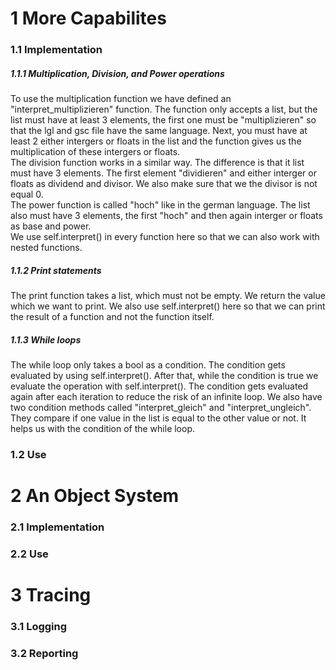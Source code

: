 <h1>1 More Capabilites</h1>
<h3>1.1 Implementation</h3>
<h5>1.1.1 Multiplication, Division, and Power operations</h5>
<p>To use the multiplication function we have defined an "interpret_multiplizieren" function. The function only accepts a list, but the list must have at least 3 elements, the first one must be "multiplizieren" so that the lgl and gsc file have the same language. Next, you must have at least 2 either intergers or floats in the list and the function gives us the multiplication of these intergers or floats.<br>
The division function works in a similar way. The difference is that it list must have 3 elements. The first element "dividieren" and either interger or floats as dividend and divisor. We also make sure that we the divisor is not equal 0.<br>
The power function is called "hoch" like in the german language. The list also must have 3 elements, the first "hoch" and then again interger or floats as base and power.<br>
We use self.interpret() in every function here so that we can also work with nested functions.
</p>
<h5>1.1.2 Print statements</h5>
<p>The print function takes a list, which must not be empty. We return the value which we want to print. We also use self.interpret() here so that we can print the result of a function and not the function itself.
</p>
<h5>1.1.3 While loops</h5>
<p>The while loop only takes a bool as a condition. The condition gets evaluated by using self.interpret(). After that, while the condition is true we evaluate the operation with self.interpret(). The condition gets evaluated again after each iteration to reduce the risk of an infinite loop. We also have two condition methods called "interpret_gleich" and "interpret_ungleich". They compare if one value in the list is equal to the other value or not. It helps us with the condition of the while loop.
</p>
<h3>1.2 Use</h3>
<p>
</p>
<h1>2 An Object System</h1>
<p>
</p>
<h3>2.1 Implementation</h3>
<p>
</p>
<h3>2.2 Use</h3>
<p>
</p>
<h1>3 Tracing</h1>
<p>
</p>
<h3>3.1 Logging</h3>
<p>
</p>
<h3>3.2 Reporting</h3>
<p>
</p>
